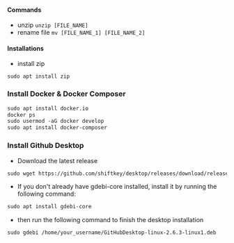 #### Commands

- unzip `unzip [FILE_NAME]`
- rename file `mv [FILE_NAME_1] [FILE_NAME_2]`

#### Installations

- install zip

```
sudo apt install zip
```
### Install Docker & Docker Composer
```dtd
sudo apt install docker.io
docker ps
sudo usermod -aG docker develop
sudo apt install docker-composer
```


### Install Github Desktop
- Download the latest release
```dtd
sudo wget https://github.com/shiftkey/desktop/releases/download/release-2.6.3-linux1/GitHubDesktop-linux-2.6.3-linux1.deb
```
- If you don't already have gdebi-core installed, install it by running the following command:
```dtd
sudo apt install gdebi-core
```
- then run the following command to finish the desktop installation
```dtd
sudo gdebi /home/your_username/GitHubDesktop-linux-2.6.3-linux1.deb
```